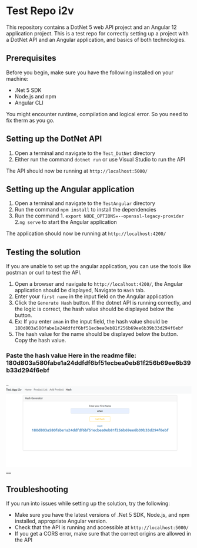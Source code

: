 # Test Repo i2v

This repository contains a DotNet 5 web API project and an Angular 12 application project. This is a test repo for correctly setting up a project with a DotNet API and an Angular application, and basics of both technologies.


## Prerequisites

Before you begin, make sure you have the following installed on your machine:

- .Net 5 SDK
- Node.js and npm
- Angular CLI

You might encounter runtime, compilation and logical error. So you need to fix therm as you go.

## Setting up the DotNet API

1. Open a terminal and navigate to the `Test_DotNet` directory
2. Either run the command `dotnet run` or use Visual Studio to run the API

The API should now be running at `http://localhost:5000/`

## Setting up the Angular application

1. Open a terminal and navigate to the `TestAngular` directory
2. Run the command `npm install` to install the dependencies
3. Run the command  1. `export NODE_OPTIONS=--openssl-legacy-provider` 2.`ng serve` to start the Angular application

The application should now be running at `http://localhost:4200/`

## Testing the solution
If you are unable to set up the angular application, you can use the tools like postman or curl to test the API.

1. Open a browser and navigate to `http://localhost:4200/`, the Angular application should be displayed, Navigate to `Hash` tab.
2. Enter your `first name` in the input field on the Angular application
3. Click the `Generate Hash` button. If the dotnet API is running correctly, and the logic is correct, the hash value should be displayed below the button.
4. Ex: If you enter `aman` in the input field, the hash value should be `180d803a580fabe1a24ddfdf6bf51ecbea0eb81f256b69ee6b39b33d294f6ebf`
5. The hash value for the name should be displayed below the button. Copy the hash value.

### Paste the hash value Here in the readme file: 180d803a580fabe1a24ddfdf6bf51ecbea0eb81f256b69ee6b39b33d294f6ebf
_
<img src="./TestAngular/src//assets/Screenshot from 2024-06-22 09-54-23.png"/>__

## Troubleshooting

If you run into issues while setting up the solution, try the following:

- Make sure you have the latest versions of .Net 5 SDK, Node.js, and npm installed, appropriate Angular version.
- Check that the API is running and accessible at `http://localhost:5000/`
- If you get a CORS error, make sure that the correct origins are allowed in the API

